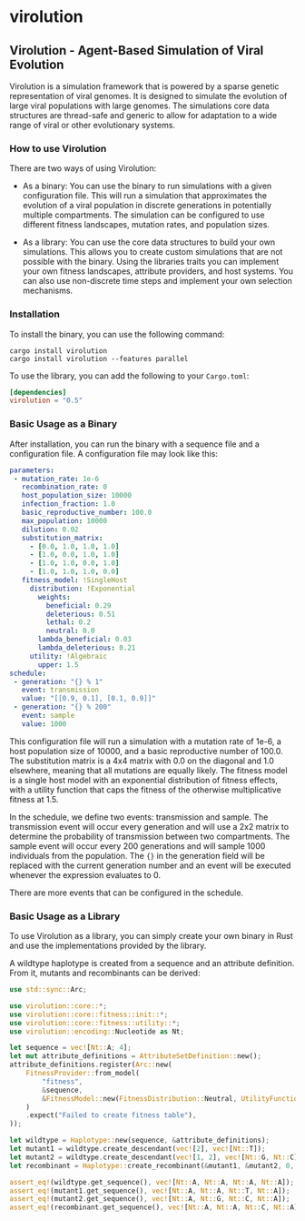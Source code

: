 # virolution

## Virolution - Agent-Based Simulation of Viral Evolution

Virolution is a simulation framework that is powered by a sparse genetic representation of
viral genomes. It is designed to simulate the evolution of large viral populations with large
genomes. The simulations core data structures are thread-safe and generic to allow for
adaptation to a wide range of viral or other evolutionary systems.

### How to use Virolution

There are two ways of using Virolution:

- As a binary: You can use the binary to run simulations with a given configuration file. This
  will run a simulation that approximates the evolution of a viral population in discrete
  generations in potentially multiple compartments. The simulation can be configured to use
  different fitness landscapes, mutation rates, and population sizes.

- As a library: You can use the core data structures to build your own simulations. This allows
  you to create custom simulations that are not possible with the binary. Using the libraries
  traits you can implement your own fitness landscapes, attribute providers, and host systems.
  You can also use non-discrete time steps and implement your own selection mechanisms.

### Installation

To install the binary, you can use the following command:

```shell
cargo install virolution
cargo install virolution --features parallel
```

To use the library, you can add the following to your `Cargo.toml`:

```toml
[dependencies]
virolution = "0.5"
```

### Basic Usage as a Binary

After installation, you can run the binary with a sequence file and a configuration file. A
configuration file may look like this:

```yaml
parameters:
 - mutation_rate: 1e-6
   recombination_rate: 0
   host_population_size: 10000
   infection_fraction: 1.0
   basic_reproductive_number: 100.0
   max_population: 10000
   dilution: 0.02
   substitution_matrix:
     - [0.0, 1.0, 1.0, 1.0]
     - [1.0, 0.0, 1.0, 1.0]
     - [1.0, 1.0, 0.0, 1.0]
     - [1.0, 1.0, 1.0, 0.0]
   fitness_model: !SingleHost
     distribution: !Exponential
       weights:
         beneficial: 0.29
         deleterious: 0.51
         lethal: 0.2
         neutral: 0.0
       lambda_beneficial: 0.03
       lambda_deleterious: 0.21
     utility: !Algebraic
       upper: 1.5
schedule:
 - generation: "{} % 1"
   event: transmission
   value: "[[0.9, 0.1], [0.1, 0.9]]"
 - generation: "{} % 200"
   event: sample
   value: 1000
```

This configuration file will run a simulation with a mutation rate of 1e-6, a host population
size of 10000, and a basic reproductive number of 100.0. The substitution matrix is a 4x4
matrix with 0.0 on the diagonal and 1.0 elsewhere, meaning that all mutations are equally
likely. The fitness model is a single host model with an exponential distribution of fitness
effects, with a utility function that caps the fitness of the otherwise multiplicative fitness
at 1.5.

In the schedule, we define two events: transmission and sample. The transmission event will
occur every generation and will use a 2x2 matrix to determine the probability of transmission
between two compartments. The sample event will occur every 200 generations and will sample
1000 individuals from the population. The `{}` in the generation field will be replaced with
the current generation number and an event will be executed whenever the expression evaluates
to 0.

There are more events that can be configured in the schedule.

### Basic Usage as a Library

To use Virolution as a library, you can simply create your own binary in Rust and use the
implementations provided by the library.

A wildtype haplotype is created from a sequence and an attribute definition. From it, mutants
and recombinants can be derived:

```rust
use std::sync::Arc;

use virolution::core::*;
use virolution::core::fitness::init::*;
use virolution::core::fitness::utility::*;
use virolution::encoding::Nucleotide as Nt;

let sequence = vec![Nt::A; 4];
let mut attribute_definitions = AttributeSetDefinition::new();
attribute_definitions.register(Arc::new(
    FitnessProvider::from_model(
        "fitness",
        &sequence,
        &FitnessModel::new(FitnessDistribution::Neutral, UtilityFunction::Linear),
    )
    .expect("Failed to create fitness table"),
));

let wildtype = Haplotype::new(sequence, &attribute_definitions);
let mutant1 = wildtype.create_descendant(vec![2], vec![Nt::T]);
let mutant2 = wildtype.create_descendant(vec![1, 2], vec![Nt::G, Nt::C]);
let recombinant = Haplotype::create_recombinant(&mutant1, &mutant2, 0, 2);

assert_eq!(wildtype.get_sequence(), vec![Nt::A, Nt::A, Nt::A, Nt::A]);
assert_eq!(mutant1.get_sequence(), vec![Nt::A, Nt::A, Nt::T, Nt::A]);
assert_eq!(mutant2.get_sequence(), vec![Nt::A, Nt::G, Nt::C, Nt::A]);
assert_eq!(recombinant.get_sequence(), vec![Nt::A, Nt::A, Nt::C, Nt::A]);
```

